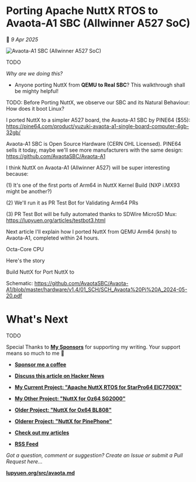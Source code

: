 # Porting Apache NuttX RTOS to Avaota-A1 SBC (Allwinner A527 SoC)

📝 _9 Apr 2025_

![Avaota-A1 SBC (Allwinner A527 SoC)](https://lupyuen.org/images/avaota-title.jpg)

TODO

_Why are we doing this?_

- Anyone porting NuttX from __QEMU to Real SBC__? This walkthrough shall be mighty helpful!

TODO: Before Porting NuttX, we observe our SBC and its Natural Behaviour: How does it boot Linux?

I ported NuttX to a simpler A527 board, the Avaota-A1 SBC by PINE64 ($55): https://pine64.com/product/yuzuki-avaota-a1-single-board-computer-4gb-32gb/

Avaota-A1 SBC is Open Source Hardware (CERN OHL Licensed). PINE64 sells it today, maybe we'll see more manufacturers with the same design: https://github.com/AvaotaSBC/Avaota-A1

I think NuttX on Avaota-A1 (Allwinner A527) will be super interesting because:

(1) It's one of the first ports of Arm64 in NuttX Kernel Build (NXP i.MX93 might be another?)

(2) We'll run it as PR Test Bot for Validating Arm64 PRs

(3) PR Test Bot will be fully automated thanks to SDWire MicroSD Mux: https://lupyuen.org/articles/testbot3.html

Next article I'll explain how I ported NuttX from QEMU Arm64 (knsh) to Avaota-A1, completed within 24 hours.

Octa-Core CPU

Here's the story 

Build NuttX for 
Port NuttX to 

Schematic: https://github.com/AvaotaSBC/Avaota-A1/blob/master/hardware/v1.4/01_SCH/SCH_Avaota%20Pi%20A_2024-05-20.pdf

# What's Next

TODO

Special Thanks to [__My Sponsors__](https://lupyuen.org/articles/sponsor) for supporting my writing. Your support means so much to me 🙏

- [__Sponsor me a coffee__](https://lupyuen.org/articles/sponsor)

- [__Discuss this article on Hacker News__](TODO)

- [__My Current Project: "Apache NuttX RTOS for StarPro64 EIC7700X"__](https://github.com/lupyuen/nuttx-starpro64)

- [__My Other Project: "NuttX for Oz64 SG2000"__](https://nuttx-forge.org/lupyuen/nuttx-sg2000)

- [__Older Project: "NuttX for Ox64 BL808"__](https://nuttx-forge.org/lupyuen/nuttx-ox64)

- [__Olderer Project: "NuttX for PinePhone"__](https://nuttx-forge.org/lupyuen/pinephone-nuttx)

- [__Check out my articles__](https://lupyuen.org)

- [__RSS Feed__](https://lupyuen.org/rss.xml)

_Got a question, comment or suggestion? Create an Issue or submit a Pull Request here..._

[__lupyuen.org/src/avaota.md__](https://codeberg.org/lupyuen/lupyuen.org/src/branch/master/src/avaota.md)
